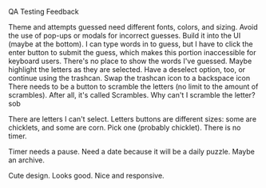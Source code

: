 QA Testing Feedback

Theme and attempts guessed need different fonts, colors, and sizing. Avoid the use of pop-ups or modals for incorrect guesses. Build it into the UI (maybe at the bottom).  I can type words in to guess, but I have to click the enter button to submit the guess, which makes this portion inaccessible for keyboard users. There's no place to show the words I've guessed. Maybe highlight the letters as they are selected. Have a deselect option, too, or continue using the trashcan. Swap the trashcan icon to a backspace icon There needs to be a button to scramble the letters (no limit to the amount of scrambles).  After all, it's called Scrambles. Why can't I scramble the letter? sob

There are letters I can't select.
Letters buttons are different sizes: some are chicklets, and some are corn. Pick one (probably chicklet).
There is no timer.

Timer needs a pause.
Need a date because it will be a daily puzzle. Maybe an archive. 

Cute design. Looks good. Nice and responsive.